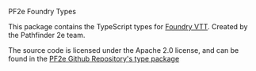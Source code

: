 PF2e Foundry Types

This package contains the TypeScript types for [Foundry VTT](https://foundryvtt.com/). Created by the Pathfinder 2e team.

The source code is licensed under the Apache 2.0 license, and can be found in the [PF2e Github Repository's type package](https://github.com/foundryvtt/pf2e/tree/745c376ae58d2a1aeade01ab6f52a46d1a8893ec/types/foundry)
